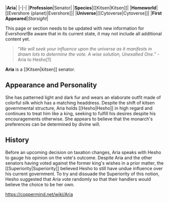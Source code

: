|**Aria**|
|-|-|
|**Profession**|Senator|
|**Species**|[[Kitsen\|Kitsen]]|
|**Homeworld**|[[Evershore (planet)\|Evershore]]|
|**Universe**|[[Cytoverse\|Cytoverse]]|
|**First Appeared**|*Starsight*|

This page or section needs to be updated with new information for *Evershore*!Be aware that in its current state, it may not include all additional content yet.

>“*We will seek your influence upon the universe as it manifests in drawn lots to determine the vote. A wise solution, Unexalted One.*”
\-Aria to Hesho[1]


**Aria** is a [[Kitsen\|kitsen]] senator.

## Appearance and Personality
She has patterned light and dark fur and wears an elaborate outfit made of colorful silk which has a matching headdress. Despite the shift of kitsen governmental structure, Aria holds [[Hesho\|Hesho]] in high regard and continues to treat him like a king, seeking to fulfill his desires despite his encouragements otherwise.
She appears to believe that the monarch's preferences can be determined by divine will.

## History
Before an upcoming decision on taxation changes, Aria speaks with Hesho to gauge his opinion on the vote's outcome. Despite Aria and the other senators having voted against the former king's wishes in a prior matter, the [[Superiority\|Superiority]] believed Hesho to still have undue influence over his current government. To try and dissuade the Superiority of this notion, Hesho suggested that Aria vote randomly so that their handlers would believe the choice to be her own.



https://coppermind.net/wiki/Aria